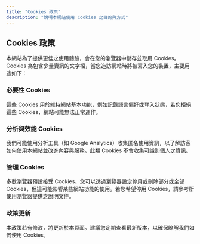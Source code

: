 ```yaml
---
title: "Cookies 政策"
description: "說明本網站使用 Cookies 之目的與方式"
---
```


## Cookies 政策

本網站為了提供更佳之使用體驗，會在您的瀏覽器中儲存並取用 Cookies。Cookies 為包含少量資訊的文字檔，當您造訪網站時將被寫入您的裝置，主要用途如下：

### 必要性 Cookies

這些 Cookies 用於維持網站基本功能，例如記錄語言偏好或登入狀態，若您拒絕這些 Cookies，網站可能無法正常運作。

### 分析與效能 Cookies

我們可能使用分析工具（如 Google Analytics）收集匿名使用資訊，以了解訪客如何使用本網站並改進內容與服務。此類 Cookies 不會收集可識別個人之資訊。

### 管理 Cookies

多數瀏覽器預設接受 Cookies，您可以透過瀏覽器設定停用或刪除部分或全部 Cookies，但這可能影響某些網站功能的使用。若您希望停用 Cookies，請參考所使用瀏覽器提供之說明文件。

### 政策更新

本政策若有修改，將更新於本頁面。建議您定期查看最新版本，以確保瞭解我們如何使用 Cookies。
